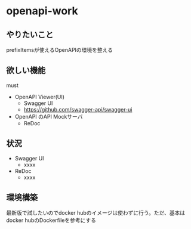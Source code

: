 # openapi-work

## やりたいこと

prefixItemsが使えるOpenAPIの環境を整える

## 欲しい機能

must

- OpenAPI Viewer(UI)
  - Swagger UI
  - https://github.com/swagger-api/swagger-ui
- OpenAPI のAPI Mockサーバ
  - ReDoc


## 状況

- Swagger UI
  - xxxx
- ReDoc
  - xxxx


## 環境構築

最新版で試したいのでdocker hubのイメージは使わずに行う。ただ、基本はdocker hubのDockerfileを参考にする


